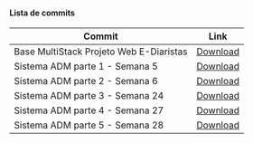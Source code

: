 #### Lista de commits
Commit | Link 
------ | ------ 
Base MultiStack  Projeto Web E-Diaristas | [Download](https://github.com/treinaweb/multistack-base-web-ediariastas-nestjs/archive/27189fbde56cad2127f066f84fa35ae26268a010.zip) 
Sistema ADM parte 1 - Semana 5 | [Download](https://github.com/treinaweb/multistack-base-web-ediariastas-nestjs/archive/54e45ef6b45b8e6da79cb4b3dbc8adbc0aff7f0f.zip)
Sistema ADM parte 2 - Semana 6 | [Download](https://github.com/treinaweb/multistack-base-web-ediariastas-nestjs/archive/54e45ef6b45b8e6da79cb4b3dbc8adbc0aff7f0f.zip) 
Sistema ADM parte 3 - Semana 24 | [Download](https://github.com/treinaweb/multistack-base-web-ediariastas-nestjs/archive/refs/heads/semana24.zip)
Sistema ADM parte 4 - Semana 27 | [Download](https://github.com/treinaweb/multistack-base-web-ediariastas-nestjs/archive/refs/heads/semana27.zip)
Sistema ADM parte 5 - Semana 28 | [Download](https://github.com/treinaweb/multistack-base-web-ediariastas-nestjs/archive/refs/heads/semana28.zip)


